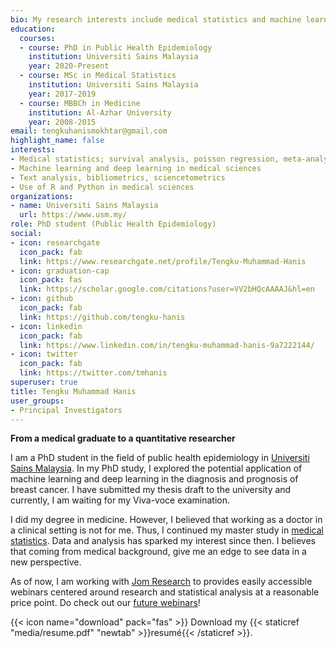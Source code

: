 ```yaml
---
bio: My research interests include medical statistics and machine learning application.
education:
  courses:
  - course: PhD in Public Health Epidemiology
    institution: Universiti Sains Malaysia
    year: 2020-Present
  - course: MSc in Medical Statistics
    institution: Universiti Sains Malaysia
    year: 2017-2019
  - course: MBBCh in Medicine
    institution: Al-Azhar University
    year: 2008-2015
email: tengkuhanismokhtar@gmail.com
highlight_name: false
interests:
- Medical statistics; survival analysis, poisson regression, meta-analysis
- Machine learning and deep learning in medical sciences
- Text analysis, bibliometrics, sciencetometrics
- Use of R and Python in medical sciences
organizations:
- name: Universiti Sains Malaysia
  url: https://www.usm.my/
role: PhD student (Public Health Epidemiology)
social:
- icon: researchgate
  icon_pack: fab
  link: https://www.researchgate.net/profile/Tengku-Muhammad-Hanis
- icon: graduation-cap
  icon_pack: fas
  link: https://scholar.google.com/citations?user=VV2bHQcAAAAJ&hl=en
- icon: github
  icon_pack: fab
  link: https://github.com/tengku-hanis
- icon: linkedin
  icon_pack: fab
  link: https://www.linkedin.com/in/tengku-muhammad-hanis-9a7222144/
- icon: twitter
  icon_pack: fab
  link: https://twitter.com/tmhanis
superuser: true
title: Tengku Muhammad Hanis
user_groups:
- Principal Investigators
---
```


**From a medical graduate to a quantitative researcher**

I am a PhD student in the field of public health epidemiology in [Universiti Sains Malaysia](https://www.usm.my/). In my PhD study, I explored the potential application of machine learning and deep learning in the diagnosis and prognosis of breast cancer. I have submitted my thesis draft to the university and currently, I am waiting for my Viva-voce examination.

I did my degree in medicine. However, I believed that working as a doctor in a clinical setting is not for me. Thus, I continued my master study in [medical statistics](http://www.medic.usm.my/biostat/en/79-main). Data and analysis has sparked my interest since then. I believes that coming from medical background, give me an edge to see data in a new perspective.

As of now, I am working with [Jom Research](https://jomresearch.netlify.app/) to provides easily accessible webinars centered around research and statistical analysis at a reasonable price point. Do check out our [future webinars](https://jomresearch.netlify.app/webinars/)!

{{< icon name="download" pack="fas" >}} Download my {{< staticref "media/resume.pdf" "newtab" >}}resumé{{< /staticref >}}.
